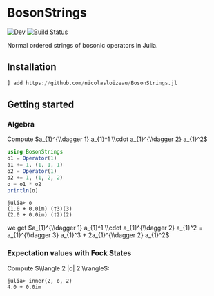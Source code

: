 # BosonStrings

<!-- [![Stable](https://img.shields.io/badge/docs-stable-blue.svg)](https://nicolasloizeau.github.io/BosonStrings.jl/stable/) -->
[![Dev](https://img.shields.io/badge/docs-dev-blue.svg)](https://nicolasloizeau.github.io/BosonStrings.jl/dev/)
[![Build Status](https://github.com/nicolasloizeau/BosonStrings.jl/actions/workflows/CI.yml/badge.svg?branch=main)](https://github.com/nicolasloizeau/BosonStrings.jl/actions/workflows/CI.yml?query=branch%3Amain)




Normal ordered strings of bosonic operators in Julia.

## Installation

```julia
] add https://github.com/nicolasloizeau/BosonStrings.jl
```

## Getting started


### Algebra
Compute $a_{1}^{\\dagger 1} a_{1}^1 \\cdot a_{1}^{\\dagger 2} a_{1}^2$
```julia
using BosonStrings
o1 = Operator(1)
o1 += 1, (1, 1, 1)
o2 = Operator(1)
o2 += 1, (1, 2, 2)
o = o1 * o2
println(o)
```
```
julia> o
(1.0 + 0.0im) (†3)(3)
(2.0 + 0.0im) (†2)(2)
```
we get $a_{1}^{\\dagger 1} a_{1}^1 \\cdot a_{1}^{\\dagger 2} a_{1}^2 = a_{1}^{\\dagger 3} a_{1}^3 + 2a_{1}^{\\dagger 2} a_{1}^2$

### Expectation values with Fock States

Compute $\\langle 2 |o| 2 \\rangle$:
```
julia> inner(2, o, 2)
4.0 + 0.0im
```
